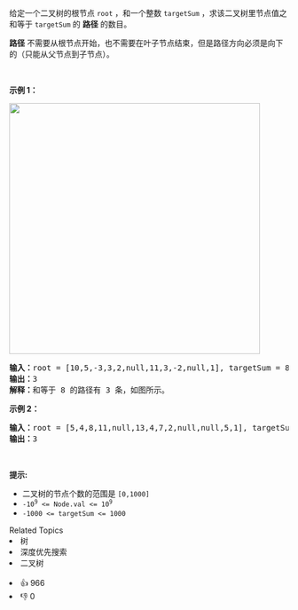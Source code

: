 <p>给定一个二叉树的根节点 <code>root</code> ，和一个整数 <code>targetSum</code> ，求该二叉树里节点值之和等于 <code>targetSum</code> 的 <strong>路径</strong> 的数目。</p>

<p><strong>路径</strong> 不需要从根节点开始，也不需要在叶子节点结束，但是路径方向必须是向下的（只能从父节点到子节点）。</p>

<p> </p>

<p><strong>示例 1：</strong></p>

<p><img src="https://assets.leetcode.com/uploads/2021/04/09/pathsum3-1-tree.jpg" style="width: 452px; " /></p>

<pre>
<strong>输入：</strong>root = [10,5,-3,3,2,null,11,3,-2,null,1], targetSum = 8
<strong>输出：</strong>3
<strong>解释：</strong>和等于 8 的路径有 3 条，如图所示。
</pre>

<p><strong>示例 2：</strong></p>

<pre>
<strong>输入：</strong>root = [5,4,8,11,null,13,4,7,2,null,null,5,1], targetSum = 22
<strong>输出：</strong>3
</pre>

<p> </p>

<p><strong>提示:</strong></p>

<ul>
	<li>二叉树的节点个数的范围是 <code>[0,1000]</code></li>
	<li><meta charset="UTF-8" /><code>-10<sup>9</sup> <= Node.val <= 10<sup>9</sup></code> </li>
	<li><code>-1000 <= targetSum <= 1000</code> </li>
</ul>
<div><div>Related Topics</div><div><li>树</li><li>深度优先搜索</li><li>二叉树</li></div></div><br><div><li>👍 966</li><li>👎 0</li></div>